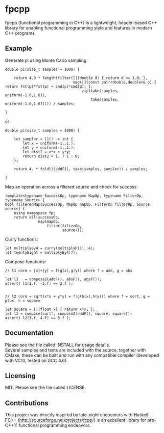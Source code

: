 fpcpp
===========================

fpcpp (functional programming in C++) is a lightweight, header-based C++ library for enabling functional programming style and features
in modern C++ programs.


Example
-------------

Generate pi using Monte Carlo sampling:

    double pi(size_t samples = 1000) {    
    
        return 4.0 * length(filter([](double d) { return d <= 1.0; }, 
                                   map([](const pair<double,double>& p) { return fst(p)*fst(p) + snd(p)*snd(p); },
                                       zip(take(samples, uniform(-1.0,1.0)),
                                           take(samples, uniform(-1.0,1.0))))) / samples;
                                           
    }
or

    double pi(size_t samples = 1000) {
    
        let sampler = []() -> int { 
            let x = uniform(-1.,1.); 
            let y = uniform(-1.,1.);
            let dist2 = x*x + y*y;
            return dist2 < 1. ? 1 : 0;
        };

        return 4. * foldl1(addF(), take(samples, sampler)) / samples;
        
    }

Map an operation across a filtered source and check for success: 

    template<typename SuccessOp, typename MapOp, typename FilterOp, typename Source> {
    bool filteredMap(SuccessOp, MapOp mapOp, FilterOp filterOp, Source source) { 
        using namespace fp;
        return all(successOp,
                   map(mapOp,
                       filter(filterOp,
                              source)));
    
Curry functions:
   
    let multiplyBy4 = curry(multiplyF()), 4);
    let twentyEight = multiplyBy4(7);
    
Compose functions:

    // l1 norm = |x|+|y| = f(g(x),g(y)) where f = add, g = abs

    let l1   = compose2(addF(), absF(), absF());
    assert( l1(1.f, -2.f) == 3.f );
    

    // l2 norm = sqrt(x*x + y*y) = f(g(h(x),h(y))) where f = sqrt, g = plus, h = square

    let square = [](float x) { return x*x; };
    let l2 = compose(sqrtf, compose2(addF(), square, square));
    assert( l2(3.f, 4.f) == 5.f );
    


Documentation
-------------

Please see the file called INSTALL for usage details.  
Several samples and tests are included with the source; together with CMake, these can be built and run 
with any compatible compiler (developed with VC10, tested on GCC 4.6).  

Licensing
---------

MIT.
Please see the file called LICENSE.

Contributions
-------------

This project was directly inspired by late-night encounters with Haskell.  FC++ (http://sourceforge.net/projects/fcpp/) 
is an excellent library for pre-C++11 functional programming endeavors. 